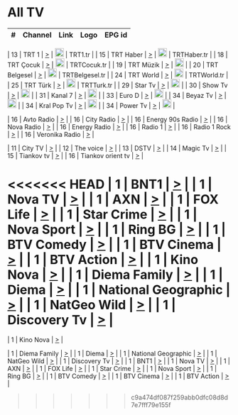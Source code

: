 <h1>All TV</h1>

| #   | Channel        | Link  | Logo | EPG id |
|:---:|:--------------:|:-----:|:----:|:------:|

| 13  | TRT 1            | [>](https://tv-trt1.medya.trt.com.tr/master.m3u8) | <img height="20" src="https://i.imgur.com/j786OLG.png"/> | TRT1.tr |
| 15  | TRT Haber        | [>](https://tv-trthaber.medya.trt.com.tr/master.m3u8) | <img height="20" src="https://i.imgur.com/OVfo8Ab.png"/> | TRTHaber.tr |
| 18  | TRT Çocuk        | [>](https://tv-trtcocuk.medya.trt.com.tr/master.m3u8) | <img height="20" src="https://i.imgur.com/QLFmD6d.png"/> | TRTCocuk.tr |
| 19  | TRT Müzik        | [>](https://tv-trtmuzik.medya.trt.com.tr/master.m3u8) | <img height="20" src="https://i.imgur.com/fIVFCEd.png"/> |
| 20  | TRT Belgesel     | [>](https://tv-trtbelgesel.medya.trt.com.tr/master.m3u8) | <img height="20" src="https://i.imgur.com/MGO87pe.png"/> | TRTBelgesel.tr |
| 24  | TRT World        | [>](https://tv-trtworld.medya.trt.com.tr/master.m3u8) | <img height="20" src="https://i.imgur.com/JEA2xpv.png"/> | TRTWorld.tr |
| 25  | TRT Türk         | [>](https://tv-trtturk.medya.trt.com.tr/master.m3u8) | <img height="20" src="https://i.imgur.com/OSTOQNw.png"/> | TRTTurk.tr |
| 29  | Star Tv   | [>](https://dogus-live.daioncdn.net/startv/startv_360p.m3u8) | <img height="20" src="https://i.imgur.com/IebUZx1.png"/> |
| 30  | Show Tv     | [>](https://ciner-live.daioncdn.net/showtv/showtv.m3u8) | <img height="20" src="https://i.imgur.com/IebUZx1.png"/> |
| 31  | Kanal 7     | [>](https://kanal7-live.daioncdn.net/kanal7/kanal7.m3u8) | <img height="20" src="https://i.imgur.com/IebUZx1.png"/> |
| 33  | Euro D    | [>](https://www.youtube.com/user/KanalD/live) | <img height="20" src="https://i.imgur.com/IebUZx1.png"/> |
| 34  | Beyaz Tv     | [>](https://beyaztv-live.daioncdn.net/beyaztv/beyaztv.m3u8) | <img height="20" src="https://i.imgur.com/IebUZx1.png"/> |
| 34  | Kral Pop Tv     | [>](https://www.youtube.com/watch?v=GuFTuKoXepw) | <img height="20" src="https://i.imgur.com/IebUZx1.png"/> |
| 34  | Power Tv     | [>](https://livetv.powerapp.com.tr/powerTV/powerhd.smil/chunklist.m3u8) | <img height="20" src="https://i.imgur.com/IebUZx1.png"/> |

| 16  | Avto Radio | [>](http://stream.metacast.eu/avtoradio.mp3.m3u) |
| 16  | City Radio | [>](http://stream.metacast.eu/city.aac.m3u) |
| 16  | Energy 90s Radio | [>](http://stream.metacast.eu/energy-90s.m3u) |
| 16  | Nova Radio | [>](http://stream.metacast.eu/nova.aac.m3u) |
| 16  | Energy Radio | [>](http://stream.metacast.eu/nrj.aac.m3u) |
| 16  | Radio 1 | [>](http://stream.metacast.eu/radio1.aac.m3u) |
| 16  | Radio 1 Rock | [>](http://stream.metacast.eu/radio1rock.aac.m3u) |
| 16  | Veronika Radio | [>](http://stream.metacast.eu/veronika.aac.m3u) |

| 11  | City TV | [>](https://tv.city.bg/play/tshls/citytv/index.m3u8) |
| 12  | The voice | [>](https://bss1.neterra.tv/thevoice/thevoice.m3u8) |
| 13  | DSTV | [>](http://46.249.95.140:8081/hls/data.m3u8) |
| 14  | Magic Tv | [>](https://bss1.neterra.tv/magictv/magictv.m3u8) |
| 15  | Tiankov tv | [>](https://streamer103.neterra.tv/tiankov-folk/live.m3u8) |
| 16  | Tiankov orient tv | [>](https://streamer103.neterra.tv/tiankov-orient/live.m3u8) |

<<<<<<< HEAD
| 1 | BNT1 | [>](https://ymkaya.xyz:25647/tv/bnt1/playlist.m3u8?wmsAuthSign=c2VydmVyX3RpbWU9NC8xMy8yMDI1IDY6NDI6MjggUE0maGFzaF92YWx1ZT1HOFBTYW1VN1FUdTVsRUdpU1dXSmh3PT0mdmFsaWRtaW51dGVzPTYw) |
| 1 | Nova TV | [>](https://ymkaya.xyz:25647/tv/novatv/playlist.m3u8?wmsAuthSign=c2VydmVyX3RpbWU9NC8xMy8yMDI1IDY6NDI6MzggUE0maGFzaF92YWx1ZT1acmJ6QU1iY1pZSmF1Y2ZMWHRGcXVRPT0mdmFsaWRtaW51dGVzPTYw) |
| 1 | AXN | [>](https://ymkaya.xyz:25647/tv/axn/playlist.m3u8?wmsAuthSign=c2VydmVyX3RpbWU9NC8xMy8yMDI1IDY6NDI6NDggUE0maGFzaF92YWx1ZT14MEYwUGgxR0liUXYwbURjWWFLSnd3PT0mdmFsaWRtaW51dGVzPTYw) |
| 1 | FOX Life | [>](https://ymkaya.xyz:25647/tv/foxlife/playlist.m3u8?wmsAuthSign=c2VydmVyX3RpbWU9NC8xMy8yMDI1IDY6NDI6NTggUE0maGFzaF92YWx1ZT1ZOFIwclVvR29YMForaDUzNUI2ZTd3PT0mdmFsaWRtaW51dGVzPTYw) |
| 1 | Star Crime | [>](https://ymkaya.xyz:25647/tv/foxcrime/playlist.m3u8?wmsAuthSign=c2VydmVyX3RpbWU9NC8xMy8yMDI1IDY6NDM6MDggUE0maGFzaF92YWx1ZT00dlhMZ01tZjEzdUVMeTFEVStZV2p3PT0mdmFsaWRtaW51dGVzPTYw) |
| 1 | Nova Sport | [>](https://ymkaya.xyz:25647/tv/novasport/playlist.m3u8?wmsAuthSign=c2VydmVyX3RpbWU9NC8xMy8yMDI1IDY6NDM6MTggUE0maGFzaF92YWx1ZT1ibWJEVlpTcndIWHNaSU1oZGhMbjB3PT0mdmFsaWRtaW51dGVzPTYw) |
| 1 | Ring BG | [>](https://ymkaya.xyz:25647/tv/ringbg/playlist.m3u8?wmsAuthSign=c2VydmVyX3RpbWU9NC8xMy8yMDI1IDY6NDM6MjcgUE0maGFzaF92YWx1ZT1lSnVXR3ZFY3FLcnowNjNrelArVXFBPT0mdmFsaWRtaW51dGVzPTYw) |
| 1 | BTV Comedy | [>](https://ymkaya.xyz:25647/tv/btvcomedy/playlist.m3u8?wmsAuthSign=c2VydmVyX3RpbWU9NC8xMy8yMDI1IDY6NDM6MzcgUE0maGFzaF92YWx1ZT10MEhYWUpmaGZTd0pHcEhhcXZvQ0FBPT0mdmFsaWRtaW51dGVzPTYw) |
| 1 | BTV Cinema | [>](https://ymkaya.xyz:25647/tv/btvcinema/playlist.m3u8?wmsAuthSign=c2VydmVyX3RpbWU9NC8xMy8yMDI1IDY6NDM6NDggUE0maGFzaF92YWx1ZT1PR1RGV2xCaHgxSFRpVDF4alFLTGRRPT0mdmFsaWRtaW51dGVzPTYw) |
| 1 | BTV Action | [>](https://ymkaya.xyz:25647/tv/btvaction/playlist.m3u8?wmsAuthSign=c2VydmVyX3RpbWU9NC8xMy8yMDI1IDY6NDM6NTggUE0maGFzaF92YWx1ZT04dUtBWmhLQUxBcXNCSTRaazNWNTR3PT0mdmFsaWRtaW51dGVzPTYw) |
| 1 | Kino Nova | [>](https://ymkaya.xyz:25647/tv/kinonova/playlist.m3u8?wmsAuthSign=c2VydmVyX3RpbWU9NC8xMy8yMDI1IDY6NDQ6MDggUE0maGFzaF92YWx1ZT03bmJlSkUxQ3pkRnd1cEF0c2toMG1nPT0mdmFsaWRtaW51dGVzPTYw) |
| 1 | Diema Family | [>](https://ymkaya.xyz:25647/tv/diemafamily/playlist.m3u8?wmsAuthSign=c2VydmVyX3RpbWU9NC8xMy8yMDI1IDY6NDQ6MTcgUE0maGFzaF92YWx1ZT1saWpjWmZjN2dFdnlTL1Q3dkFEMU1nPT0mdmFsaWRtaW51dGVzPTYw) |
| 1 | Diema | [>](https://ymkaya.xyz:25647/tv/diema/playlist.m3u8?wmsAuthSign=c2VydmVyX3RpbWU9NC8xMy8yMDI1IDY6NDQ6MjcgUE0maGFzaF92YWx1ZT00UStRS25GaFR2WHloajM2V21lbklBPT0mdmFsaWRtaW51dGVzPTYw) |
| 1 | National Geographic | [>](https://ymkaya.xyz:25647/tv/natgeo/playlist.m3u8?wmsAuthSign=c2VydmVyX3RpbWU9NC8xMy8yMDI1IDY6NDQ6MzkgUE0maGFzaF92YWx1ZT0zK1hyZXpYU3F1U2UvRXVteENGV2tBPT0mdmFsaWRtaW51dGVzPTYw) |
| 1 | NatGeo Wild | [>](https://ymkaya.xyz:25647/tv/natgeowild/playlist.m3u8?wmsAuthSign=c2VydmVyX3RpbWU9NC8xMy8yMDI1IDY6NDQ6NDkgUE0maGFzaF92YWx1ZT04akF5RzI5V0RDeWpUeTVreDVyelhnPT0mdmFsaWRtaW51dGVzPTYw) |
| 1 | Discovery Tv | [>](https://ymkaya.xyz:25647/tv/discovery/playlist.m3u8?wmsAuthSign=c2VydmVyX3RpbWU9NC8xMy8yMDI1IDY6NDU6MDAgUE0maGFzaF92YWx1ZT1Fck5iZWxlZzN1UjlpK1BsaTYxREFRPT0mdmFsaWRtaW51dGVzPTYw) |
=======


| 1 | Kino Nova | [>](https://ymkaya.xyz:11336/tv/kinonova/playlist.m3u8?wmsAuthSign=c2VydmVyX3RpbWU9MS8yLzIwMjUgNDo0MDoyMCBBTSZoYXNoX3ZhbHVlPWlFS1FrWEtMMVRFM3l5YklUWUJQUHc9PSZ2YWxpZG1pbnV0ZXM9NjA=) |

| 1 | Diema Family | [>](https://ymkaya.xyz:11336/tv/diemafamily/playlist.m3u8?wmsAuthSign=c2VydmVyX3RpbWU9MS8yLzIwMjUgNDo0MDozMCBBTSZoYXNoX3ZhbHVlPUVUaTVKTldvZTF5WVVCM0YwL21kaXc9PSZ2YWxpZG1pbnV0ZXM9NjA=) |
| 1 | Diema | [>](https://ymkaya.xyz:11336/tv/diema/playlist.m3u8?wmsAuthSign=c2VydmVyX3RpbWU9MS8yLzIwMjUgNDo0MDo0MCBBTSZoYXNoX3ZhbHVlPVlYMWVJT2NuUjNpUTBsaytEUFFOS2c9PSZ2YWxpZG1pbnV0ZXM9NjA=) |
| 1 | National Geographic | [>](https://ymkaya.xyz:11336/tv/natgeo/playlist.m3u8?wmsAuthSign=c2VydmVyX3RpbWU9MS8yLzIwMjUgNDo0MTo0MSBBTSZoYXNoX3ZhbHVlPTJQTlVmcG5nYWx0M013eUhGRGxnd0E9PSZ2YWxpZG1pbnV0ZXM9NjA=) |
| 1 | NatGeo Wild | [>](https://ymkaya.xyz:11336/tv/natgeowild/playlist.m3u8?wmsAuthSign=c2VydmVyX3RpbWU9MS8yLzIwMjUgNDo0MTo1MSBBTSZoYXNoX3ZhbHVlPVl1OXZaTTliN0hGWEN3eDBYd1duNkE9PSZ2YWxpZG1pbnV0ZXM9NjA=) |
| 1 | Discovery Tv | [>](https://ymkaya.xyz:11336/tv/discovery/playlist.m3u8?wmsAuthSign=c2VydmVyX3RpbWU9MS8yLzIwMjUgNDo0MjowMSBBTSZoYXNoX3ZhbHVlPWtBQmdLNlY2RmQwWElzMVYzSDJyVkE9PSZ2YWxpZG1pbnV0ZXM9NjA=) |
| 1 | BNT1 | [>](https://ymkaya.xyz:11336/tv/bnt1/playlist.m3u8?wmsAuthSign=c2VydmVyX3RpbWU9MS8yLzIwMjUgNDozODozOCBBTSZoYXNoX3ZhbHVlPVVrMVlRQXpJWlhYeUh6ZFVpSC9NMUE9PSZ2YWxpZG1pbnV0ZXM9NjA=) |
| 1 | Nova TV | [>](https://ymkaya.xyz:11336/tv/novatv/playlist.m3u8?wmsAuthSign=c2VydmVyX3RpbWU9MS8yLzIwMjUgNDozODo0OCBBTSZoYXNoX3ZhbHVlPUVxQjh1a0ZzYkVGZU8zZDFGTzdreVE9PSZ2YWxpZG1pbnV0ZXM9NjA=) |
| 1 | AXN | [>](https://ymkaya.xyz:11336/tv/axn/playlist.m3u8?wmsAuthSign=c2VydmVyX3RpbWU9MS8yLzIwMjUgNDozODo1OCBBTSZoYXNoX3ZhbHVlPUpkWStGY1hkNXhaOVpPZ0thQ0FZL3c9PSZ2YWxpZG1pbnV0ZXM9NjA=) |
| 1 | FOX Life | [>](https://ymkaya.xyz:11336/tv/foxlife/playlist.m3u8?wmsAuthSign=c2VydmVyX3RpbWU9MS8yLzIwMjUgNDozOToxMCBBTSZoYXNoX3ZhbHVlPWt1ZDc1T3AzYlZDTjJnSy9TU0xJZlE9PSZ2YWxpZG1pbnV0ZXM9NjA=) |
| 1 | Star Crime | [>](https://ymkaya.xyz:11336/tv/foxcrime/playlist.m3u8?wmsAuthSign=c2VydmVyX3RpbWU9MS8yLzIwMjUgNDozOToyMCBBTSZoYXNoX3ZhbHVlPXIwVU45Nm9FR1l2enNkTG9TanBxbmc9PSZ2YWxpZG1pbnV0ZXM9NjA=) |
| 1 | Nova Sport | [>](https://ymkaya.xyz:11336/tv/novasport/playlist.m3u8?wmsAuthSign=c2VydmVyX3RpbWU9MS8yLzIwMjUgNDozOTozMCBBTSZoYXNoX3ZhbHVlPXlSZ0UxazVaM0xhSmc0NmR4T0c1T2c9PSZ2YWxpZG1pbnV0ZXM9NjA=) |
| 1 | Ring BG | [>](https://ymkaya.xyz:11336/tv/ringbg/playlist.m3u8?wmsAuthSign=c2VydmVyX3RpbWU9MS8yLzIwMjUgNDozOTo0MCBBTSZoYXNoX3ZhbHVlPTR4aUlFNHVUYWN4enY1WkVuOFZma2c9PSZ2YWxpZG1pbnV0ZXM9NjA=) |
| 1 | BTV Comedy | [>](https://ymkaya.xyz:11336/tv/btvcomedy/playlist.m3u8?wmsAuthSign=c2VydmVyX3RpbWU9MS8yLzIwMjUgNDozOTo1MCBBTSZoYXNoX3ZhbHVlPUtrMTJ2RHNTTUU1RFp1ZkVOdXFSK3c9PSZ2YWxpZG1pbnV0ZXM9NjA=) |
| 1 | BTV Cinema | [>](https://ymkaya.xyz:11336/tv/btvcinema/playlist.m3u8?wmsAuthSign=c2VydmVyX3RpbWU9MS8yLzIwMjUgNDozOTo1OSBBTSZoYXNoX3ZhbHVlPTZWcU9FZW56cG1NM1lrYy8xNE5NeHc9PSZ2YWxpZG1pbnV0ZXM9NjA=) |
| 1 | BTV Action | [>](https://ymkaya.xyz:11336/tv/btvaction/playlist.m3u8?wmsAuthSign=c2VydmVyX3RpbWU9MS8yLzIwMjUgNDo0MDoxMCBBTSZoYXNoX3ZhbHVlPUlDd0ErRkZVWThyMVZwR3c2REdGZ3c9PSZ2YWxpZG1pbnV0ZXM9NjA=) |
>>>>>>> c9a474df087f259abb0dfc08d8d7e7fff79e155f
